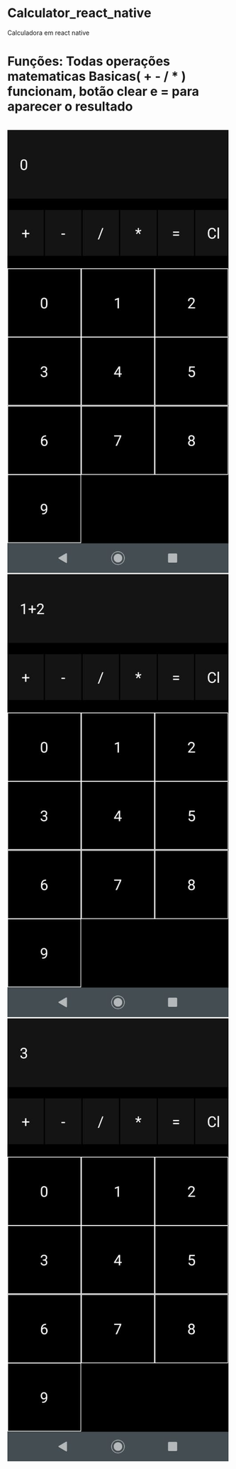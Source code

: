 # Calculator_react_native
Calculadora em react native

<h1> Funções: Todas operações matematicas Basicas( +  - / * ) funcionam, botão clear e = para aparecer o resultado </h1>

<br>
<img src="https://github.com/Colgate13/Calculator_react_native/blob/master/assets/print1.png"></img>
<img src="https://github.com/Colgate13/Calculator_react_native/blob/master/assets/print2.png"></img>
<img src="https://github.com/Colgate13/Calculator_react_native/blob/master/assets/print3.png"></img>
